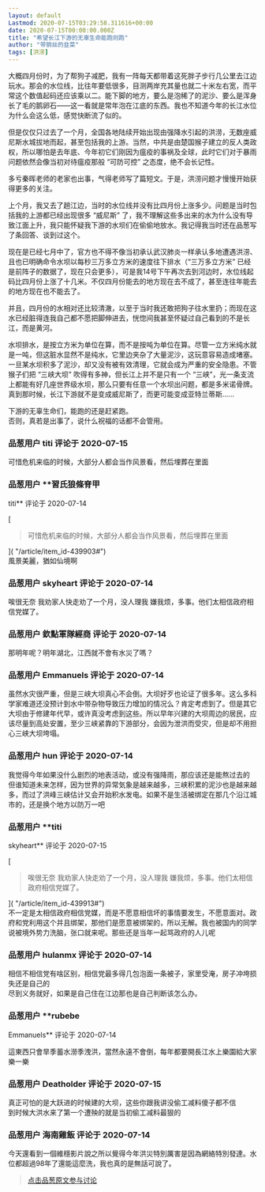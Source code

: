 ```yaml
---
layout: default
Lastmod: 2020-07-15T03:29:58.311616+00:00
date: 2020-07-15T00:00:00.000Z
title: "希望长江下游的无辜生命能跑则跑"
author: "带钢丝的韭菜"
tags: [洪涝]
---
```


大概四月份时，为了帮狗子减肥，我有一阵每天都带着这死胖子步行几公里去江边玩水。那会的水位线，比往年要低很多，目测两岸充其量也就二十米左右宽，而平常这个数值起码还应该乘以二。能下脚的地方，要么是泡稀了的泥沙、要么是浑身长了毛的鹅卵石——这一看就是常年泡在江底的东西。我也不知道今年的长江水位为什么会这么低，感觉快断流了似的。  
  
但是仅仅只过去了一个月，全国各地陆续开始出现由强降水引起的洪涝，无数座威尼斯水城拔地而起，甚至包括我的上游。当然，中共是由楚国猴子建立的反人类政权，所以哪怕是去年底、今年初它们刚因为瘟疫的事祸及全球，此时它们对于暴雨问题依然会像当初对待瘟疫那般 “可防可控” 之态度，绝不会长记性。  
  
多亏秦晖老师的老家也出事，气得老师写了篇短文。于是，洪涝问题才慢慢开始获得更多的关注。  
  
上个月，我又去了趟江边，当时的水位线并没有比四月份上涨多少。问题是当时包括我的上游都已经出现很多 “威尼斯” 了，我不理解这些多出来的水为什么没有导致江面上升，我只能怀疑我下游的水坝们在偷偷地放水。我记得我当时还在品葱写了条回答、谈到过这个。  
  
现在是已经七月中了，官方也不得不像当初承认武汉肺炎一样承认多地遭遇洪涝、且也已明确命令水坝以每秒三万多立方米的速度往下排水（“三万多立方米” 已经是前阵子的数据了，现在只会更多），可是我14号下午再次去到河边时，水位线起码比四月份上涨了十几米。不仅四月份能去的地方现在去不成了，甚至连往年能去的地方现在也不能去了。  
  
并且，四月份的水相对还比较清澈，以至于当时我还敢把狗子往水里扔；而现在这水已经脏得连我自己都不愿把脚伸进去，恍惚间我甚至怀疑过自己看到的不是长江，而是黄河。  
  
水坝排水，是按立方米为单位在算，而不是按吨为单位在算。尽管一立方米纯水就是一吨，但这脏水显然不是纯水，它里边夹杂了大量泥沙，这玩意容易造成堵塞。一旦某水坝积多了泥沙，却又没有被有效清理，它就会成为严重的安全隐患。不管猴子们把 “三峡大坝” 吹得有多神，但长江上并不是只有一个 “三峡”，光一条支流上都能有好几座世界级水坝，那么只要有任意一个水坝出问题，都是多米诺骨牌。真到那时候，长江下游就不是变成威尼斯了，而更可能变成亚特兰蒂斯......  
  
下游的无辜生命们，能跑的还是赶紧跑。  
否则，真若是出事了，说什么祝福的话都不会管用。

            
### 品葱用户 **titi** 评论于 2020-07-15
        
可惜危机来临的时候，大部分人都会当作风景看，然后埋葬在里面
        


            
### 品葱用户 **習氏狼條脊甲 
titi** 评论于 2020-07-14
        
[

> 可惜危机来临的时候，大部分人都会当作风景看，然后埋葬在里面

]( "/article/item_id-439903#")  
風景美麗，猶如仙境啊
        


            
### 品葱用户 **skyheart** 评论于 2020-07-14
        
唉很无奈 我劝家人快走劝了一个月，没人理我 嫌我烦，多事。他们太相信政府相信党媒了。
        


            
### 品葱用户 **欽點軍隊經商** 评论于 2020-07-14
        
那明年呢？明年湖北，江西就不會有水災了嗎？
        


            
### 品葱用户 **Emmanuels** 评论于 2020-07-14
        
虽然水灾很严重，但是三峡大坝真心不会倒。大坝好歹也论证了很多年。这么多科学家难道还没预计到水中带杂物导致压力增加的情况么？肯定考虑到了。但是其它大坝由于修建年代早，或许真没考虑到这些。所以早年兴建的大坝周边的居民，应该尽量到高处安置，至少三峡紧靠的下游部分，会因为泄洪而受灾，但是却不用担心三峡大坝垮塌。
        


            
### 品葱用户 **hun** 评论于 2020-07-14
        
我觉得今年如果没什么剧烈的地表活动，或没有强降雨，那应该还是能熬过去的  
但谁知道未来怎样，因为世界的异常気象是越来越多，三峡积累的泥沙也是越来越多，而过了洪峰三峡估计又会开始积水发电。如果不是生活被绑定在那几个沿江城市的，还是换个地方以防万一吧
        


            
### 品葱用户 **titi 
skyheart** 评论于 2020-07-15
        
[

> 唉很无奈 我劝家人快走劝了一个月，没人理我 嫌我烦，多事。他们太相信政府相信党媒了。

]( "/article/item_id-439913#")  
不一定是太相信政府相信党媒，而是不愿意相信坏的事情要发生，不愿意面对。政府和党利用这个并且绑架，那他们是愿意被绑架的，所以无解。我也被国内的同学说被境外势力洗脑，张口就来呢。那些还是当年一起骂政府的人儿呢
        


            
### 品葱用户 **hulanmx** 评论于 2020-07-14
        
相信不相信党有啥区别，相信党最多得几包泡面一条被子，家里受淹，房子冲垮损失还是自己的  
尽到义务就好，如果是自己住在江边那也是自己判断该怎么办。
        


            
### 品葱用户 **rubebe 
Emmanuels** 评论于 2020-07-14
        
這東西只會旱季蓄水澇季洩洪，當然永遠不會倒，每年都要開長江水上樂園給大家樂一樂
        


            
### 品葱用户 **Deatholder** 评论于 2020-07-15
        
真正可怕的是大跃进的时候建的大坝，这些你跟我讲没偷工减料傻子都不信  
到时候大洪水来了第一个遭殃的就是当初偷工减料最狠的
        


            
### 品葱用户 **海南雞飯** 评论于 2020-07-14
        
今天還看到一個維穩影片說之所以覺得今年洪災特別厲害是因為網絡特別發達。水位都超過98年了還能這麼洗，我也真的是無話可說了。
        






> [点击品葱原文参与讨论](https://pincong.rocks/article/21621)

